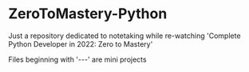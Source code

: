 # ZeroToMastery-Python

Just a repository dedicated to notetaking while re-watching 'Complete Python Developer in 2022: Zero to Mastery'


Files beginning with '---' are mini projects
